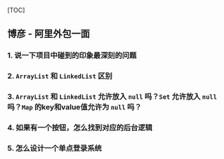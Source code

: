 [TOC]

## 博彦 - 阿里外包一面

### 1. 说一下项目中碰到的印象最深刻的问题

### 2. `ArrayList` 和 `LinkedList` 区别

### 3. `ArrayList` 和 `LinkedList` 允许放入 `null` 吗？`Set` 允许放入 `null` 吗？`Map` 的key和value值允许为 `null` 吗？

### 4. 如果有一个按钮，怎么找到对应的后台逻辑

### 5. 怎么设计一个单点登录系统 